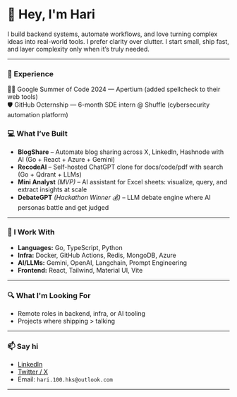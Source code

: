 # 👋 Hey, I'm Hari

I build backend systems, automate workflows, and love turning complex ideas into real-world tools.
I prefer clarity over clutter. I start small, ship fast, and layer complexity only when it’s truly needed.

---


### 💼 Experience  
🧑‍💻 Google Summer of Code 2024 — Apertium (added spellcheck to their web tools)  
🛡️ GitHub Octernship — 6-month SDE intern @ Shuffle (cybersecurity automation platform)  

### 💻 What I’ve Built

- **BlogShare** – Automate blog sharing across X, LinkedIn, Hashnode with AI (Go + React + Azure + Gemini)
- **RecodeAI** – Self-hosted ChatGPT clone for docs/code/pdf with search (Go + Qdrant + LLMs)
- **Mini Analyst** *(MVP)* – AI assistant for Excel sheets: visualize, query, and extract insights at scale
- **DebateGPT** *(Hackathon Winner 💰)* – LLM debate engine where AI personas battle and get judged

---

### 🔧 I Work With

- **Languages:** Go, TypeScript, Python  
- **Infra:** Docker, GitHub Actions, Redis, MongoDB, Azure  
- **AI/LLMs:** Gemini, OpenAI, Langchain, Prompt Engineering  
- **Frontend:** React, Tailwind, Material UI, Vite

---

### 🔍 What I'm Looking For

- Remote roles in backend, infra, or AI tooling  
- Projects where shipping > talking

---

### 📫 Say hi

- [LinkedIn](https://www.linkedin.com/in/hari-krishna-r-86659b249)
- [Twitter / X](https://x.com/66_hks)
- Email: `hari.100.hks@outlook.com`

---

